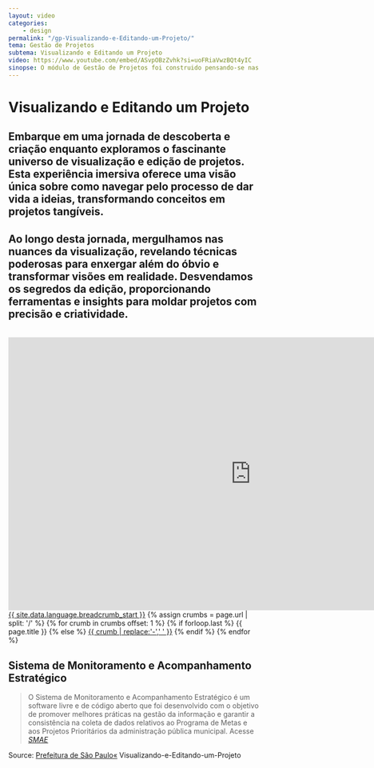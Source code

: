 ```yaml
---
layout: video
categories:
    - design
permalink: "/gp-Visualizando-e-Editando-um-Projeto/"
tema: Gestão de Projetos
subtema: Visualizando e Editando um Projeto
video: https://www.youtube.com/embed/ASvpOBzZvhk?si=uoFRiaVwzBQt4yIC
sinopse: O módulo de Gestão de Projetos foi construido pensando-se nas especificidades e complexidades da gestão de projetos dentro da Administração Pública. Neste tutorial criaremos um novo projeto dentro do SMAE nos atentando para o preenchimento correto de todos os campos de texto solicitados, mesmo os não obrigatórios.
---
```

<!--Title-->

# Visualizando e Editando um Projeto

<!--Teaser-->

## Embarque em uma jornada de descoberta e criação enquanto exploramos o fascinante universo de visualização e edição de projetos. Esta experiência imersiva oferece uma visão única sobre como navegar pelo processo de dar vida a ideias, transformando conceitos em projetos tangíveis.

## Ao longo desta jornada, mergulhamos nas nuances da visualização, revelando técnicas poderosas para enxergar além do óbvio e transformar visões em realidade. Desvendamos os segredos da edição, proporcionando ferramentas e insights para moldar projetos com precisão e criatividade.

<br>

<!--Video-->

<iframe width='970' height='546' src='https://www.youtube.com/embed/ASvpOBzZvhk?si=uoFRiaVwzBQt4yIC' frameborder='0' allowfullscreen></iframe>

<!--Breadcrumbs-->


<nav class="breadcrumbs" role="menubar" aria-label="breadcrumbs">
 <a href="{{ site.url }}{{ site.baseurl }}">{{ site.data.language.breadcrumb_start }}</a>
 {% assign crumbs = page.url | split: '/' %}
   {% for crumb in crumbs offset: 1 %}
    {% if forloop.last %}
        <a class="current">{{ page.title }}</a>
    {% else %}
        <a href="{{ site.url }}{{ site.baseurl }}{% assign crumb_limit = forloop.index | plus: 1 %}{% for crumb in crumbs limit: crumb_limit %}{{ crumb | append: '/' }}{% endfor %}">{{ crumb | replace:'-',' ' }}</a>
    {% endif %}
  {% endfor %}
</nav>



<!--more-->


## Sistema de Monitoramento e Acompanhamento Estratégico

> O Sistema de Monitoramento e Acompanhamento Estratégico é um software livre e de código aberto que foi desenvolvido com o objetivo de promover melhores práticas na gestão da informação e garantir a consistência na coleta de dados relativos ao Programa de Metas e aos Projetos Prioritários da administração pública municipal. Acesse <cite>[SMAE](https://smae.prefeitura.sp.fgv.br/login)</cite>



Source: [Prefeitura de São Paulo«](https://www.capital.sp.gov.br/)
Visualizando-e-Editando-um-Projeto